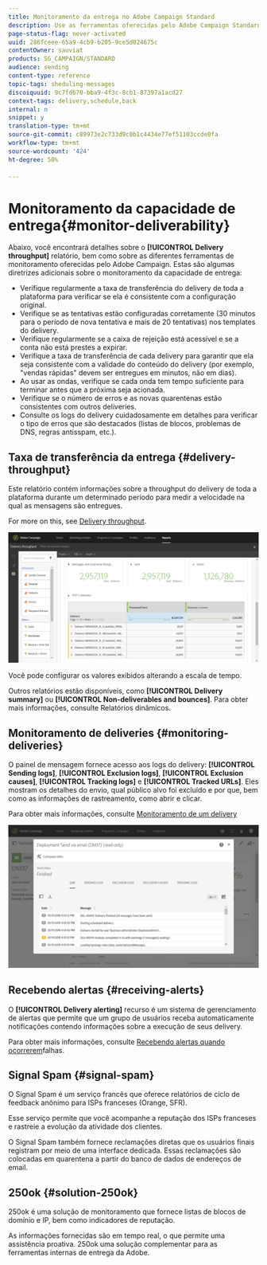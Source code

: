 ```yaml
---
title: Monitoramento da entrega no Adobe Campaign Standard
description: Use as ferramentas oferecidas pelo Adobe Campaign Standard para monitorar a capacidade de entrega da sua plataforma.
page-status-flag: never-activated
uuid: 286fceee-65a9-4cb9-b205-9ce5d024675c
contentOwner: sauviat
products: SG_CAMPAIGN/STANDARD
audience: sending
content-type: reference
topic-tags: sheduling-messages
discoiquuid: 9c7fd670-bba9-4f3c-8cb1-87397a1acd27
context-tags: delivery,schedule,back
internal: n
snippet: y
translation-type: tm+mt
source-git-commit: c89973e2c733d9c0b1c4434e77ef51103ccde0fa
workflow-type: tm+mt
source-wordcount: '424'
ht-degree: 50%

---
```



# Monitoramento da capacidade de entrega{#monitor-deliverability}

Abaixo, você encontrará detalhes sobre o **[!UICONTROL Delivery throughput]** relatório, bem como sobre as diferentes ferramentas de monitoramento oferecidas pelo Adobe Campaign. Estas são algumas diretrizes adicionais sobre o monitoramento da capacidade de entrega:
* Verifique regularmente a taxa de transferência do delivery de toda a plataforma para verificar se ela é consistente com a configuração original.
* Verifique se as tentativas estão configuradas corretamente (30 minutos para o período de nova tentativa e mais de 20 tentativas) nos templates do delivery.
* Verifique regularmente se a caixa de rejeição está acessível e se a conta não está prestes a expirar.
* Verifique a taxa de transferência de cada delivery para garantir que ela seja consistente com a validade do conteúdo do delivery (por exemplo, &quot;vendas rápidas&quot; devem ser entregues em minutos, não em dias).
* Ao usar as ondas, verifique se cada onda tem tempo suficiente para terminar antes que a próxima seja acionada.
* Verifique se o número de erros e as novas quarentenas estão consistentes com outros deliveries.
* Consulte os logs do delivery cuidadosamente em detalhes para verificar o tipo de erros que são destacados (listas de blocos, problemas de DNS, regras antisspam, etc.).

## Taxa de transferência da entrega {#delivery-throughput}

Este relatório contém informações sobre a throughput do delivery de toda a plataforma durante um determinado período para medir a velocidade na qual as mensagens são entregues.

For more on this, see [Delivery throughput](../../reporting/using/delivery-throughput.md).

![](assets/delivery_reports_1.png)

Você pode configurar os valores exibidos alterando a escala de tempo.

Outros relatórios estão disponíveis, como **[!UICONTROL Delivery summary]** ou **[!UICONTROL Non-deliverables and bounces]**. Para obter mais informações, consulte Relatórios [](../../reporting/using/about-dynamic-reports.md)dinâmicos.

## Monitoramento de deliveries {#monitoring-deliveries}

O painel de mensagem fornece acesso aos logs do delivery: **[!UICONTROL Sending logs]**, **[!UICONTROL Exclusion logs]**, **[!UICONTROL Exclusion causes]**, **[!UICONTROL Tracking logs]** e **[!UICONTROL Tracked URLs]**. Eles mostram os detalhes do envio, qual público alvo foi excluído e por que, bem como as informações de rastreamento, como abrir e clicar.

Para obter mais informações, consulte [Monitoramento de um delivery](../../sending/using/monitoring-a-delivery.md)

![](assets/sending_delivery1.png)

## Recebendo alertas {#receiving-alerts}

O **[!UICONTROL Delivery alerting]** recurso é um sistema de gerenciamento de alertas que permite que um grupo de usuários receba automaticamente notificações contendo informações sobre a execução de seus delivery.

Para obter mais informações, consulte [Recebendo alertas quando ocorrerem](../../sending/using/receiving-alerts-when-failures-happen.md)falhas.

## Signal Spam {#signal-spam}

O Signal Spam é um serviço francês que oferece relatórios de ciclo de feedback anônimo para ISPs franceses (Orange, SFR).

Esse serviço permite que você acompanhe a reputação dos ISPs franceses e rastreie a evolução da atividade dos clientes.

O Signal Spam também fornece reclamações diretas que os usuários finais registram por meio de uma interface dedicada. Essas reclamações são colocadas em quarentena a partir do banco de dados de endereços de email.

## 250ok {#solution-250ok}

250ok é uma solução de monitoramento que fornece listas de blocos de domínio e IP, bem como indicadores de reputação.

As informações fornecidas são em tempo real, o que permite uma assistência proativa. 250ok uma solução complementar para as ferramentas internas de entrega da Adobe.
